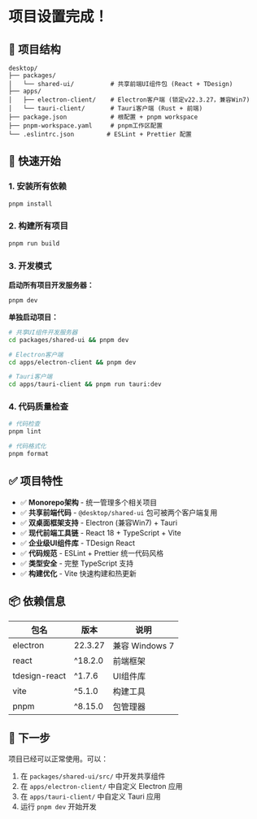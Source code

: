 # 项目设置完成！

## 📁 项目结构

```
desktop/
├── packages/
│   └── shared-ui/          # 共享前端UI组件包 (React + TDesign)
├── apps/
│   ├── electron-client/    # Electron客户端 (锁定v22.3.27，兼容Win7)
│   └── tauri-client/       # Tauri客户端 (Rust + 前端)
├── package.json            # 根配置 + pnpm workspace
├── pnpm-workspace.yaml     # pnpm工作区配置
└── .eslintrc.json         # ESLint + Prettier 配置
```

## 🚀 快速开始

### 1. 安装所有依赖
```bash
pnpm install
```

### 2. 构建所有项目
```bash
pnpm run build
```

### 3. 开发模式

**启动所有项目开发服务器：**
```bash
pnpm dev
```

**单独启动项目：**
```bash
# 共享UI组件开发服务器
cd packages/shared-ui && pnpm dev

# Electron客户端
cd apps/electron-client && pnpm dev

# Tauri客户端  
cd apps/tauri-client && pnpm run tauri:dev
```

### 4. 代码质量检查
```bash
# 代码检查
pnpm lint

# 代码格式化
pnpm format
```

## ✅ 项目特性

- ✅ **Monorepo架构** - 统一管理多个相关项目
- ✅ **共享前端代码** - `@desktop/shared-ui` 包可被两个客户端复用
- ✅ **双桌面框架支持** - Electron (兼容Win7) + Tauri
- ✅ **现代前端工具链** - React 18 + TypeScript + Vite
- ✅ **企业级UI组件库** - TDesign React
- ✅ **代码规范** - ESLint + Prettier 统一代码风格
- ✅ **类型安全** - 完整 TypeScript 支持
- ✅ **构建优化** - Vite 快速构建和热更新

## 📦 依赖信息

| 包名 | 版本 | 说明 |
|------|------|------|
| electron | 22.3.27 | 兼容 Windows 7 |
| react | ^18.2.0 | 前端框架 |
| tdesign-react | ^1.7.6 | UI组件库 |
| vite | ^5.1.0 | 构建工具 |
| pnpm | ^8.15.0 | 包管理器 |

## 🎯 下一步

项目已经可以正常使用。可以：

1. 在 `packages/shared-ui/src/` 中开发共享组件
2. 在 `apps/electron-client/` 中自定义 Electron 应用
3. 在 `apps/tauri-client/` 中自定义 Tauri 应用
4. 运行 `pnpm dev` 开始开发